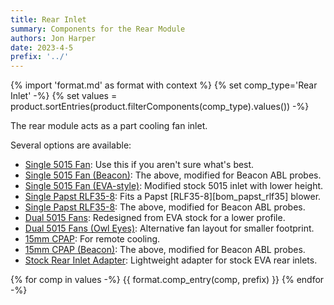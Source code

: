 ```yaml
---
title: Rear Inlet
summary: Components for the Rear Module
authors: Jon Harper
date: 2023-4-5
prefix: '../'
---
```


{% import 'format.md' as format with context %}
{% set comp_type='Rear Inlet' -%}
{% set values = product.sortEntries(product.filterComponents(comp_type).values()) -%}

The rear module acts as a part cooling fan inlet.

Several options are available:

- [Single 5015 Fan](#single-5015-fan): Use this if you aren't sure what's best.
- [Single 5015 Fan (Beacon)](#single-5015-fan-beacon): The above, modified for Beacon ABL probes.
- [Single 5015 Fan (EVA-style)](#single-5015-fan-eva-style): Modified stock 5015 inlet with lower height.
- [Single Papst RLF35-8](#single-papst-rlf35-8): Fits a Papst [RLF35-8][bom_papst_rlf35] blower.
- [Single Papst RLF35-8](#single-papst-rlf35-8-beacon): The above, modified for Beacon ABL probes.
- [Dual 5015 Fans](#dual-5015-fan): Redesigned from EVA stock for a lower profile.
- [Dual 5015 Fans (Owl Eyes)](#dual-5015-fan-owl-eyes): Alternative fan layout for smaller footprint.
- [15mm CPAP](#15mm-cpap): For remote cooling.
- [15mm CPAP (Beacon)](#15mm-cpap-beacon): The above, modified for Beacon ABL probes.
- [Stock Rear Inlet Adapter](#eva-rear-inlet-adapter): Lightweight adapter for stock EVA rear inlets.

{% for comp in values -%}
{{ format.comp_entry(comp, prefix) }}
{% endfor -%}